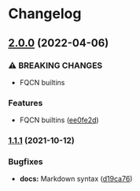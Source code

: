 # Changelog

## [2.0.0](https://github.com/agl4/ansible-role-git-config/compare/v1.1.1...v2.0.0) (2022-04-06)


### ⚠ BREAKING CHANGES

* FQCN builtins

### Features

* FQCN builtins ([ee0fe2d](https://github.com/agl4/ansible-role-git-config/commit/ee0fe2da06e60d54e2af76565b961649ec6b5bf0))

### [1.1.1](https://www.github.com/agl4/ansible-role-git-config/compare/v1.1.0...v1.1.1) (2021-10-12)


### Bugfixes

* **docs:** Markdown syntax ([d19ca76](https://www.github.com/agl4/ansible-role-git-config/commit/d19ca76e852f761fb2b70636c2d4e1b18b9ae723))
